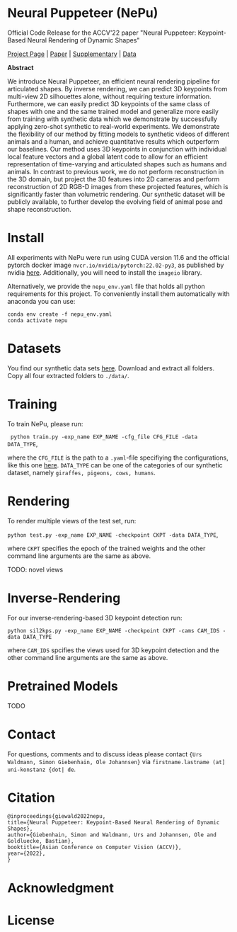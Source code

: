 # Neural Puppeteer (NePu)
Official Code Release for the ACCV'22 paper "Neural Puppeteer: Keypoint-Based Neural Rendering of Dynamic Shapes"

[Project Page](https://urs-waldmann.github.io/NePu/) | [Paper](https://urs-waldmann.github.io/NePu/docs/nepu_paper.pdf) | [Supplementary](https://urs-waldmann.github.io/NePu/docs/nepu_supp.pdf) | [Data](https://zenodo.org/record/7149178)

**Abstract**

We introduce Neural Puppeteer, an efficient neural rendering pipeline for articulated shapes. By inverse rendering, we can predict 3D keypoints from multi-view 2D silhouettes alone, without requiring texture information. Furthermore, we can easily predict 3D keypoints of the same class of shapes with one and the same trained model and generalize more easily from training with synthetic data which we demonstrate by successfully applying zero-shot synthetic to real-world experiments. We demonstrate the flexibility of our method by fitting models to synthetic videos of different animals and a human, and achieve quantitative results which outperform our baselines. Our method uses 3D keypoints in conjunction with individual local feature vectors and a global latent code to allow for an efficient representation of time-varying and articulated shapes such as humans and animals. In contrast to previous work, we do not perform reconstruction in the 3D domain, but project the 3D features into 2D cameras and perform reconstruction of 2D RGB-D images from these projected features, which is significantly faster than volumetric rendering. Our synthetic dataset will be publicly available, to further develop the evolving field of animal pose and shape reconstruction. 

# Install

All experiments with NePu were run using CUDA version 11.6 and the official pytorch docker image `nvcr.io/nvidia/pytorch:22.02-py3`, as published by nvidia [here](https://ngc.nvidia.com/catalog/containers/nvidia:pytorch). Additionally, you will need to install the ```imageio``` library.

Alternatively, we provide the `nepu_env.yaml` file that holds all python requirements for this project. To conveniently install them automatically with anaconda you can use:
```
conda env create -f nepu_env.yaml
conda activate nepu
```


# Datasets

You find our synthetic data sets [here](https://zenodo.org/record/7149178). Download and extract all folders. Copy all four extracted folders to ```./data/```.

# Training

To train NePu, please run:

``` python train.py -exp_name EXP_NAME -cfg_file CFG_FILE -data DATA_TYPE```,

where the ```CFG_FILE``` is the path to a ```.yaml```-file specifiying the configurations, like this one [here](./configs/nepu.yaml). ```DATA_TYPE``` can be one of the categories of our synthetic dataset, namely ```giraffes, pigeons, cows, humans```.


# Rendering

To render multiple views of the test set, run:

``` python test.py -exp_name EXP_NAME -checkpoint CKPT -data DATA_TYPE ```,

where ```CKPT``` specifies the epoch of the trained weights and the other command line arguments are the same as above.

TODO: novel views

# Inverse-Rendering

For our inverse-rendering-based 3D keypoint detection run:

```
python sil2kps.py -exp_name EXP_NAME -checkpoint CKPT -cams CAM_IDS -data DATA_TYPE 
```

where ```CAM_IDS``` spcifies the views used for 3D keypoint detection and the other command line arguments are the same as above.

# Pretrained Models

TODO

# Contact

For questions, comments and to discuss ideas please contact ```{Urs Waldmann, Simon Giebenhain, Ole Johannsen}``` via ```firstname.lastname (at] uni-konstanz {dot| de```.

# Citation

```
@inproceedings{giewald2022nepu,
title={Neural Puppeteer: Keypoint-Based Neural Rendering of Dynamic Shapes},
author={Giebenhain, Simon and Waldmann, Urs and Johannsen, Ole and Goldluecke, Bastian},
booktitle={Asian Conference on Computer Vision (ACCV)},
year={2022},
}
```

# Acknowledgment

# License

